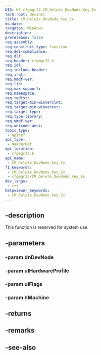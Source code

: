 ```yaml
---
UID: NF:cfgmgr32.CM_Delete_DevNode_Key_Ex
tech.root: devinst
title: CM_Delete_DevNode_Key_Ex
ms.date: 
targetos: Windows
description: 
prerelease: false
req.assembly: 
req.construct-type: function
req.ddi-compliance: 
req.dll: 
req.header: cfgmgr32.h
req.idl: 
req.include-header: 
req.irql: 
req.kmdf-ver: 
req.lib: 
req.max-support: 
req.namespace: 
req.redist: 
req.target-min-winverclnt: 
req.target-min-winversvr: 
req.target-type: 
req.type-library: 
req.umdf-ver: 
req.unicode-ansi: 
topic_type:
 - apiref
api_type:
 - HeaderDef
api_location:
 - cfgmgr32.h
api_name:
 - CM_Delete_DevNode_Key_Ex
f1_keywords:
 - CM_Delete_DevNode_Key_Ex
 - cfgmgr32/CM_Delete_DevNode_Key_Ex
dev_langs:
 - c++
helpviewer_keywords:
 - CM_Delete_DevNode_Key_Ex
---
```


## -description

This function is reserved for system use.

## -parameters

### -param dnDevNode

### -param ulHardwareProfile

### -param ulFlags

### -param hMachine

## -returns

## -remarks

## -see-also


